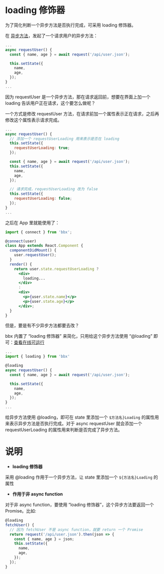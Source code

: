 # loading 修饰器

为了简化判断一个异步方法是否执行完成，可采用 loading 修饰器。

在 [异步方法](async.html)，发起了一个请求用户的异步方法：

```jsx
...
async requestUser() {
  const { name, age } = await request('/api/user.json');

  this.setState({
    name,
    age,
  });
}
...
```

因为 requestUser 是一个异步方法，那在请求返回前，想要在界面上加一个 loading 告诉用户正在请求，这个要怎么做呢？

一个方式是修改 requestUser 方法，在请求前加一个属性表示正在请求，之后再修改这个属性表示请求完成。

```jsx
...
async requestUser() {
  // 添加一个 requestUserLoading 用来表示是否在 loading
  this.setState({
    requestUserLoading: true;
  });

  const { name, age } = await request('/api/user.json');
  this.setState({
    name,
    age,
  });

  // 请求完成，requestUserLoading 改为 false
  this.setState({
    requestUserLoading: false;
  });
}
...
```

之后在 App 里就能使用了：

```jsx
import { connect } from 'bbx';

@connect(user)
class App extends React.Component {
  componentDidMount() {
    user.requestUser();
  }
  render() {
    return user.state.requestUserLoading ?
      <div>
        loading...
      </div>
      :
      <div>
        <p>{user.state.name}</p>
        <p>{user.state.age}</p>
      </div>;
  }
}
```

但是，要是有不少异步方法都要去改？

bbx 内置了 “loading 修饰器” 来简化，只用给这个异步方法使用 “@loading” 即可：[查看在线可运行](https://stackblitz.com/edit/bbx-example-loading)


```jsx
...
import { loading } from 'bbx'

@loading
async requestUser() {
  const { name, age } = await request('/api/user.json');

  this.setState({
    name,
    age,
  });
}
...
```

给异步方法使用 @loading，即可在 state 里添加一个 `$方法名}Loading` 的属性用来表示异步方法是否执行完成。对于 async requestUser 就会添加一个 requestUserLoading 的属性用来判断是否完成了异步方法。


# 说明

- **loading 修饰器**

采用 @loading 作用于一个异步方法，让 state 里添加一个 `${方法名}Loading` 的属性

- **作用于非 async function**

对于非 async function，要使用 “loading 修饰器”，这个异步方法要返回一个 Promise。比如:

```jsx
@loading
fetchUser() {
  // 因为 fetchUser 不是 async function，就要 return 一个 Promise
  return request('/api/user.json').then(json => {
    const { name, age } = json;
    this.setState({
      name,
      age,
    });
  });
}
```

